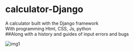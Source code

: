 # calculator-Django  
A calculator built with the Django framework  
With programming Html, CSS, Js, python  
##Along with a history and guides of input errors and bugs  
  
![img1](https://i.ibb.co/6mg45j7/Screenshot-2023-06-11-172128.png)
